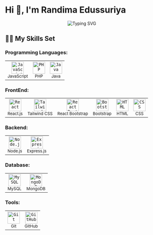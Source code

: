 # Hi 👋, I'm **Randima Edussuriya**

<p align="center">
  <img src="https://readme-typing-svg.herokuapp.com?font=Fira+Code&size=26&letterSpacing=4px&duration=3000&pause=1000&color=00FFFF&center=true&vCenter=true&width=500&lines=Full+Stack+Web+Developer" alt="Typing SVG" />
</p>

## 👨‍💻 My Skills Set

### Programming Languages:

<table>
  <tr>
    <td align="center">
        <code><img width="40" src="https://cdn.jsdelivr.net/gh/devicons/devicon@latest/icons/javascript/javascript-original.svg" alt="JavaScript" title="JavaScript"/></code><br/>
        <sup>JavaScript</sup>
    </td>
    <td align="center">
        <code><img width="40" src="https://cdn.jsdelivr.net/gh/devicons/devicon@latest/icons/php/php-original.svg" alt="PHP" title="PHP"/></code><br/>
        <sup>PHP</sup>
    </td>
    <td align="center">
        <code><img width="40" src="https://cdn.jsdelivr.net/gh/devicons/devicon@latest/icons/java/java-original.svg" alt="Java" title="Java"/></code><br/>
        <sup>Java</sup>
    </td>
  </tr>
</table>

### FrontEnd:

<table>
  <tr>
    <td align="center">
        <code><img width="40" src="https://cdn.jsdelivr.net/gh/devicons/devicon@latest/icons/react/react-original.svg" alt="React" title="React"/></code><br/>
        <sup>React.js</sup>
    </td>
    <td align="center">
        <code><img width="40" src="https://cdn.jsdelivr.net/gh/devicons/devicon@latest/icons/tailwindcss/tailwindcss-original.svg" alt="Tailwind CSS" title="Tailwind CSS"/></code><br/>
        <sup>Tailwind CSS</sup>
    </td>
    <td align="center">
        <code><img width="40" src="https://cdn.jsdelivr.net/gh/devicons/devicon@latest/icons/reactbootstrap/reactbootstrap-original.svg" alt="React Bootstrap" title="React Bootstrap"/></code><br/>
        <sup>React Bootstrap</sup>
    </td>
    <td align="center">
        <code><img width="40" src="https://cdn.jsdelivr.net/gh/devicons/devicon@latest/icons/bootstrap/bootstrap-original.svg" alt="Bootstrap" title="Bootstrap"/></code><br/>
        <sup>Bootstrap</sup>
    </td>
    <td align="center">
        <code><img width="40" src="https://cdn.jsdelivr.net/gh/devicons/devicon@latest/icons/html5/html5-original.svg" alt="HTML" title="HTML"/></code><br/>
        <sup>HTML</sup>
    </td>
    <td align="center">
        <code><img width="40" src="https://cdn.jsdelivr.net/gh/devicons/devicon@latest/icons/css3/css3-original.svg" alt="CSS" title="CSS"/></code><br/>
        <sup>CSS</sup>
    </td>
  </tr>
</table>

### Backend:

<table>
  <tr>
    <td align="center">
        <code><img width="40" src="https://www.vectorlogo.zone/logos/nodejs/nodejs-icon.svg" alt="Node.js" title="Node.js"/></code><br/>
        <sup>Node.js</sup>
    </td>
    <td align="center">
        <code><img width="40" src="https://raw.githubusercontent.com/marwin1991/profile-technology-icons/refs/heads/main/icons/express.png" alt="Express.js" title="Express.js"/></code><br/>
        <sup>Express.js</sup>
    </td>
  </tr>
</table>

### Database:

<table>
  <tr>
    <td align="center">
        <code><img width="40" src="https://cdn.jsdelivr.net/gh/devicons/devicon@latest/icons/mysql/mysql-original-wordmark.svg" alt="MySQL" title="MySQL"/></code><br/>
        <sup>MySQL</sup>
    </td>
    <td align="center">
        <code><img width="40" src="https://cdn.jsdelivr.net/gh/devicons/devicon@latest/icons/mongodb/mongodb-original.svg" alt="MongoDB" title="MongoDB"/></code><br/>
        <sup>MongoDB</sup>
    </td>
  </tr>
</table>

### Tools:

<table>
  <tr>
    <td align="center">
        <code><img width="40" src="https://cdn.jsdelivr.net/gh/devicons/devicon@latest/icons/git/git-original.svg" alt="Git" title="Git"/></code><br/>
        <sup>Git</sup>
    </td>
    <td align="center">
        <code><img width="40" src="https://cdn.jsdelivr.net/gh/devicons/devicon@latest/icons/github/github-original.svg" alt="GitHub" title="GitHub"/></code><br/>
        <sup>GitHub</sup>
    </td>
  </tr>
</table>
